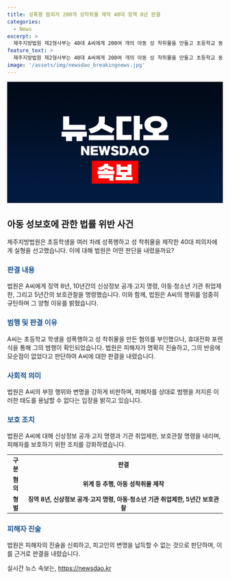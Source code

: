 ```yaml
---
title: 성폭행 범죄자 200개 성착취물 제작 40대 징역 8년 판결
categories:
  - News
excerpt: >
  제주지방법원 제2형사부는 40대 A씨에게 200여 개의 아동 성 착취물을 만들고 초등학교 동급생을 여러 차례 성폭행한 혐의로 징역 8년을 선고했다. A씨는 신상정보 공개·고지 명령과 취업제한, 보호관찰도 받을 것으로 판단되며, 피해자가 명확히 진술한 점과 A씨의 변명을 부인했다가 다시 인정한 태도 등을 고려해 양형 이유를 밝혔다. A씨는 특히 휴대전화 포렌식을 통해 삭제된 성 착취물이 복원되면서 범행을 인정했다고 전해졌다. (150자)
feature_text: >
  제주지방법원 제2형사부는 40대 A씨에게 200여 개의 아동 성 착취물을 만들고 초등학교 동급생을 여러 차례 성폭행한 혐의로 징역 8년을 선고했다. A씨는 신상정보 공개·고지 명령과 취업제한, 보호관찰도 받을 것으로 판단되며, 피해자가 명확히 진술한 점과 A씨의 변명을 부인했다가 다시 인정한 태도 등을 고려해 양형 이유를 밝혔다. A씨는 특히 휴대전화 포렌식을 통해 삭제된 성 착취물이 복원되면서 범행을 인정했다고 전해졌다. (150자)
image: '/assets/img/newsdao_breakingnews.jpg'
---
```


<p><img src="/assets/img/newsdao_breakingnews.jpg" alt="koreaapp 속보" /></p>

<h2 data-ke-size="size26">아동 성보호에 관한 법률 위반 사건</h2>

<p data-ke-size="size16">제주지방법원은 초등학생을 여러 차례 성폭행하고 성 착취물을 제작한 40대 피의자에게 실형을 선고했습니다. 이에 대해 법원은 어떤 판단을 내렸을까요?</p>

<h3><b><span style="color: #1a5490;">판결 내용</span></b></h3>

<p data-ke-size="size16">법원은 A씨에게 징역 8년, 10년간의 신상정보 공개·고지 명령, 아동·청소년 기관 취업제한, 그리고 5년간의 보호관찰을 명령했습니다. 이와 함께, 법원은 A씨의 행위를 엄중히 규탄하며 그 양형 이유를 밝혔습니다.</p>

<h3><b><span style="color: #1a5490;">범행 및 판결 이유</span></b></h3>

<p data-ke-size="size16">A씨는 초등학교 학생을 성폭행하고 성 착취물을 만든 혐의를 부인했으나, 휴대전화 포렌식을 통해 그의 범행이 확인되었습니다. 법원은 피해자가 명확히 진술하고, 그의 반응에 모순점이 없었다고 판단하여 A씨에 대한 판결을 내렸습니다.</p>

<h3><b><span style="color: #1a5490;">사회적 의미</span></b></h3>

<p data-ke-size="size16">법원은 A씨의 부정 행위와 변명을 강하게 비판하며, 피해자를 상대로 범행을 저지른 이러한 태도를 용납할 수 없다는 입장을 밝히고 있습니다.</p>

<h3><b><span style="color: #1a5490;">보호 조치</span></b></h3>

<p data-ke-size="size16">법원은 A씨에 대해 신상정보 공개·고지 명령과 기관 취업제한, 보호관찰 명령을 내리며, 피해자를 보호하기 위한 조치를 강화하였습니다.</p>

<table>
   <tbody>
      <tr>
         <td style="text-align: center; height: 17px;"><b>구분</b></td>
         <td style="text-align: center; height: 17px;"><b>판결</b></td>
      </tr>
      <tr>
         <td style="text-align: center; height: 17px;"><b>혐의</b></td>
         <td style="text-align: center; height: 17px;"><b>위계 등 추행, 아동 성착취물 제작</b></td>
      </tr>
      <tr>
         <td style="text-align: center; height: 17px;"><b>형벌</b></td>
         <td style="text-align: center; height: 17px;"><b>징역 8년, 신상정보 공개·고지 명령, 아동·청소년 기관 취업제한, 5년간 보호관찰</b></td>
      </tr>
   </tbody>
</table>

<h3><b><span style="color: #1a5490;">피해자 진술</span></b></h3>

<p data-ke-size="size16">법원은 피해자의 진술을 신뢰하고, 피고인의 변명을 납득할 수 없는 것으로 판단하며, 이를 근거로 판결을 내렸습니다.</p>
실시간 뉴스 속보는, <a href="https://newsdao.kr" rel="dofollow">https://newsdao.kr</a>


